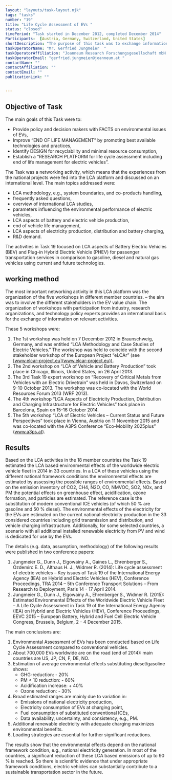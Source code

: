 ```yaml
---
layout: "layouts/task-layout.njk"
tags: "tasks"
number: "19"
title: "Life Cycle Assessment of EVs "
status: "closed"
timePeriod: "Task started in December 2012, completed December 2014"
Participants:  [Austria, Germany, Switzerland, United States]
shortDescription: "The purpose of this task was to exchange information among cities around the globe on how to reduce air pollution from road traffic."
taskOperatorName: "Mr. Gerfried Jungmeier  "
taskOperatorAffiliation: "Joanneum Research Forschungsgesellschaft mbH "
taskOperatorEmail: "gerfried.jungmeier@joanneum.at "
contactName: ""
contactAffiliation: ""
contactEmail: ""
publicationLink: ""


---
```


## Objective of Task
The main goals of this Task were to: 

- Provide policy and decision makers with FACTS on environmental issues of EVs, 
- Improve “END OF LIFE MANAGEMENT” by promoting best available technologies and practices, 
- Identify DESIGN for recyclability and minimal resource consumption, 
- Establish a “RESEARCH PLATFORM for life cycle assessment including end of life management for electric vehicles”. 

The Task was a networking activity, which means that the experiences from the national projects were fed into the LCA platform and discussed on an international level. The main topics addressed were: 

- LCA methodology, e.g., system boundaries, and co-products handling, 
- frequently asked questions, 
- overview of international LCA studies, 
- parameters influencing the environmental performance of electric vehicles, 
- LCA aspects of battery and electric vehicle production, 
- end of vehicle life management, 
- LCA aspects of electricity production, distribution and battery charging, 
- R&D demand. 

The activities in Task 19 focused on LCA aspects of Battery Electric Vehicles (BEV) and Plug-in Hybrid Electric Vehicle (PHEV) for passenger transportation services in comparison to gasoline, diesel and natural gas vehicles using current and future technologies.

## working method
The most important networking activity in this LCA platform was the organization of the five workshops in different member countries. – the aim was to involve the different stakeholders in the EV value chain. The organization of workshops with participation from industry, research organizations, and technology policy experts provides an international basis for the exchange of information on relevant activities.  

These 5 workshops were:  

1. The 1st workshop was held on 7 December 2012 in Braunschweig, Germany, and was entitled “LCA Methodology and Case Studies of Electric Vehicles.” The workshop was held to coincide with the second stakeholder workshop of the European Project “eLCAr” (see [www.elcar-project.eu](www.elcar-project.eu)).  
2. The 2nd workshop on “LCA of Vehicle and Battery Production” took place in Chicago, Illinois, United States, on 26 April 2013.  
3. The 3rd Task 19 expert workshop on “Recovery of Critical Metals from Vehicles with an Electric Drivetrain” was held in Davos, Switzerland on 9-10 October 2013. The workshop was co-located with the World Resources Forum 2013 (WRF 2013).  
4. The 4th workshop “LCA Aspects of Electricity Production, Distribution and Charging Infrastructure for Electric Vehicles” took place in Barcelona, Spain on 15-16 October 2014.  
5. The 5th workshop “LCA of Electric Vehicles – Current Status and Future Perspectives” took place in Vienna, Austria on 11 November 2015 and was co-located with the A3PS Conference “Eco-Mobility 2025plus” (www.a3ps.at).     

## Results
Based on the LCA activities in the 18 member countries the Task 19 estimated the LCA based environmental effects of the worldwide electric vehicle fleet in 2014 in 33 countries. In a LCA of these vehicles using the different national framework conditions the environmental effects are estimated by assessing the possible ranges of environmental effects. Based on the emission inventory of CO2, CH4, N2O, CO, NMVOC, SO2, NOx, and PM the potential effects on greenhouse effect, acidification, ozone formation, and particles are estimated. The reference case is the substitution of modern conventional ICE vehicles (of which 50 % are gasoline and 50 % diesel). The environmental effects of the electricity for the EVs are estimated on the current national electricity production in the 33 considered countries including grid transmission and distribution, and vehicle charging infrastructure. Additionally, for some selected countries, a scenario with all additional installed renewable electricity from PV and wind is dedicated for use by the EVs.  

The details (e.g. data, assumption, methodology) of the following results were published in two conference papers:  

1. Jungmeier G., Dunn J., Elgowainy A., Gaines L., Ehrenberger S., Özdemirc E. D., Althaus H. J., Widmer R. (2014): Life cycle assessment of electric vehicles – Key issues of Task 19 of the International Energy Agency (IEA) on Hybrid and Electric Vehicles (HEV), Conference Proceedings, TRA 2014 – 5th Conference Transport Solutions – From Research to Deployment, Paris 14 - 17 April 2014.  
2. Jungmeier G., Dunn J., Elgowainy A., Ehrenberger S., Widmer R. (2015): Estimated Environmental Effects of the Worldwide Electric Vehicle Fleet – A Life Cycle Assessment in Task 19 of the International Energy Agency (IEA) on Hybrid and Electric Vehicles (HEV), Conference Proceedings, EEVC 2015 – European Battery, Hybrid and Fuel Cell Electric Vehicle Congress, Brussels, Belgium, 2 - 4 December 2015. 

The main conclusions are:  

1. Environmental Assessment of EVs has been conducted based on Life Cycle Assessment compared to conventional vehicles.  
2. About 700,000 EVs worldwide are on the road (end of 2014): main countries are US, JP, CN, F, DE, NO.  
3. Estimation of average environmental effects substituting diesel/gasoline shows: 
    - GHG-reduction:			- 20% 
    - PM < 10 reduction:		- 60% 
    - Acidification increase:		+ 40% 
    - Ozone reduction:		- 30% 
4. Broad estimated ranges are mainly due to variation in:  
    - Emissions of national electricity production, 
    - Electricity consumption of EVs at charging point, 
    - Fuel consumption of substituted conventional ICEs, 
    - Data availability, uncertainty, and consistency, e.g., PM. 
5. Additional renewable electricity with adequate charging maximizes environmental benefits.  
6. Loading strategies are essential for further significant reductions.  

The results show that the environmental effects depend on the national framework condition, e.g., national electricity generation. In most of the countries, a significant reduction of these LCA based emissions of up to 90 % is reached. So there is scientific evidence that under appropriate framework conditions, electric vehicles can substantially contribute to a sustainable transportation sector in the future. 

 